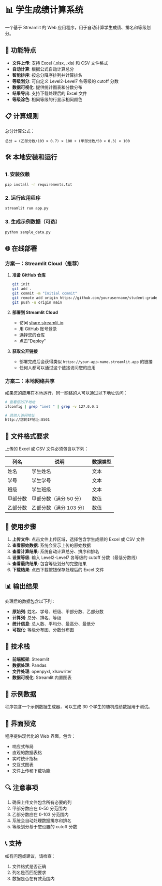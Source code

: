 # 📊 学生成绩计算系统

一个基于 Streamlit 的 Web 应用程序，用于自动计算学生成绩、排名和等级划分。

## 🚀 功能特点

- **文件上传**: 支持 Excel (.xlsx, .xls) 和 CSV 文件格式
- **自动计算**: 根据公式自动计算总分
- **智能排序**: 按总分降序排列并计算排名
- **等级划分**: 可自定义 Level2-Level7 各等级的 cutoff 分数
- **数据可视化**: 提供统计图表和分数分布
- **结果导出**: 支持下载处理后的 Excel 文件
- **等级涂色**: 相同等级的行显示相同颜色

## 📋 计算规则

总分计算公式：

```
总分 = (乙部分数/103 × 0.7) × 100 + (甲部分数/50 × 0.3) × 100
```

## 🛠️ 本地安装和运行

### 1. 安装依赖

```bash
pip install -r requirements.txt
```

### 2. 运行应用程序

```bash
streamlit run app.py
```

### 3. 生成示例数据（可选）

```bash
python sample_data.py
```

## 🌐 在线部署

### 方案一：Streamlit Cloud（推荐）

1. **准备 GitHub 仓库**

   ```bash
   git init
   git add .
   git commit -m "Initial commit"
   git remote add origin https://github.com/yourusername/student-grade-calculator.git
   git push -u origin main
   ```

2. **部署到 Streamlit Cloud**

   - 访问 [share.streamlit.io](https://share.streamlit.io)
   - 用 GitHub 账号登录
   - 选择您的仓库
   - 点击"Deploy"

3. **获取公开链接**
   - 部署完成后会获得类似 `https://your-app-name.streamlit.app` 的链接
   - 任何人都可以通过这个链接访问您的应用

### 方案二：本地网络共享

如果您的应用在本地运行，同一网络的人可以通过以下地址访问：

```bash
# 查看您的IP地址
ifconfig | grep "inet " | grep -v 127.0.0.1

# 其他人访问地址
http://您的IP地址:8501
```

## 📁 文件格式要求

上传的 Excel 或 CSV 文件必须包含以下列：

| 列名     | 说明                    | 数据类型 |
| -------- | ----------------------- | -------- |
| 姓名     | 学生姓名                | 文本     |
| 学号     | 学生学号                | 文本     |
| 班级     | 学生班级                | 文本     |
| 甲部分数 | 甲部分数（满分 50 分）  | 数值     |
| 乙部分数 | 乙部分数（满分 103 分） | 数值     |

## 🎯 使用步骤

1. **上传文件**: 点击文件上传区域，选择包含学生成绩的 Excel 或 CSV 文件
2. **查看原始数据**: 系统会显示上传的原始数据
3. **查看计算结果**: 系统自动计算总分、排序和排名
4. **设置等级**: 输入 Level2-Level7 各等级的 cutoff 分数（最低分数线）
5. **查看最终结果**: 包含等级划分的完整结果
6. **下载结果**: 点击下载按钮保存处理后的 Excel 文件

## 📊 输出结果

处理后的数据包含以下列：

- **原始列**: 姓名、学号、班级、甲部分数、乙部分数
- **计算列**: 总分、排名、等级
- **统计信息**: 总人数、平均分、最高分、最低分
- **可视化**: 等级分布图、分数分布图

## 🔧 技术栈

- **前端框架**: Streamlit
- **数据处理**: Pandas
- **文件处理**: openpyxl, xlsxwriter
- **数据可视化**: Streamlit 内置图表

## 📝 示例数据

程序包含一个示例数据生成器，可以生成 30 个学生的随机成绩数据用于测试。

## 🎨 界面预览

程序提供现代化的 Web 界面，包含：

- 响应式布局
- 直观的数据表格
- 实时统计指标
- 交互式图表
- 文件上传和下载功能

## 🔍 注意事项

1. 确保上传文件包含所有必要的列
2. 甲部分数应在 0-50 分范围内
3. 乙部分数应在 0-103 分范围内
4. 系统会自动处理数据排序和排名
5. 等级划分基于您设置的 cutoff 分数

## 📞 支持

如有问题或建议，请检查：

1. 文件格式是否正确
2. 列名是否匹配要求
3. 数据是否在有效范围内
